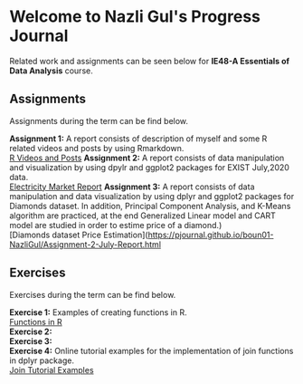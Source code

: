 # Welcome to Nazli Gul's Progress Journal
Related work and assignments can be seen below for **IE48-A Essentials of Data Analysis** course.


## Assignments
Assignments during the term can be find below.<br>

**Assignment 1:**  A report consists of description of myself and some R related videos and posts by using Rmarkdown.<br> 
[R Videos and Posts](https://pjournal.github.io/boun01-NazliGul/Assignment-1-RmarkdownFile_.html)
**Assignment 2:** A report consists of data manipulation and visualization by using dpylr and ggplot2 packages for EXIST July,2020 data.<br> 
[Electricity Market Report](https://pjournal.github.io/boun01-NazliGul/Assignment-2-July-Report.html)
**Assignment 3:** A report consists of data manipulation and data visualization by using dplyr and ggplot2 packages for Diamonds dataset. In addition, Principal Component Analysis, and K-Means algorithm are practiced, at the end Generalized Linear model and CART model are studied in order to estime price of a diamond.)<br> 
[Diamonds dataset Price Estimation](https://pjournal.github.io/boun01-NazliGul/Assignment-2-July-Report.html

## Exercises
Exercises during the term can be find below.<br>

**Exercise 1:** Examples of creating functions in R.<br> 
[Functions in R](https://pjournal.github.io/boun01-NazliGul/Exercise-1.html)<br>
**Exercise 2:** <br>
**Exercise 3:** <br>
**Exercise 4:** Online tutorial examples for the implementation of join functions in dplyr package.<br> 
[Join Tutorial Examples](https://pjournal.github.io/boun01-NazliGul/Exercise-3.html)<br>


